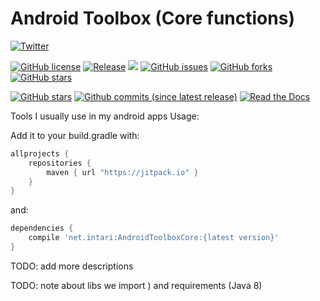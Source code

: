 # Android Toolbox (Core functions)

[![Twitter](https://img.shields.io/twitter/url/https/github.com/intari/AndroidToolboxCore.svg?style=social)](https://twitter.com/intent/tweet?text=Wow:&url=https%3A%2F%2Fgithub.com%2Fintari%2FAndroidToolboxCore)

[![GitHub license](https://img.shields.io/github/license/intari/AndroidToolboxCore.svg)](https://github.com/intari/AndroidToolboxCore/blob/master/LICENSE)
[![Release](https://jitpack.io/v/net.intari/AndroidToolboxCore.svg)](https://jitpack.io/#net.intari/AndroidToolboxCore)
<a href='https://travis-ci.org/intari/AndroidToolboxCore/builds'><img src='https://api.travis-ci.org/intari/AndroidToolboxCore.svg?branch=master'></a>
[![GitHub issues](https://img.shields.io/github/issues/intari/AndroidToolboxCore.svg)](https://github.com/intari/AndroidToolboxCore/issues)
[![GitHub forks](https://img.shields.io/github/forks/intari/AndroidToolboxCore.svg)](https://github.com/intari/AndroidToolboxCore/network)
[![GitHub stars](https://img.shields.io/github/stars/intari/AndroidToolboxCore.svg)](https://github.com/intari/AndroidToolboxCore/stargazers)

[![GitHub stars](https://img.shields.io/github/stars/intari/AndroidToolbox.svg)](https://github.com/intari/AndroidToolboxCore/stargazers)
[![Github commits (since latest release)](https://img.shields.io/github/commits-since/intari/AndroidToolboxCore/latest.svg)](https://github.com/intari/AndroidToolboxCore)
[![Read the Docs](https://img.shields.io/readthedocs/androidtoolboxcore.svg)](http://androidtoolboxcore.readthedocs.io/)



Tools I usually use in my android apps
Usage:

Add it to your build.gradle with:
```gradle
allprojects {
    repositories {
        maven { url "https://jitpack.io" }
    }
}
```
and:

```gradle
dependencies {
    compile 'net.intari:AndroidToolboxCore:{latest version}'
}
```


TODO: add more descriptions

TODO: note about libs we import ) and requirements (Java 8) 

